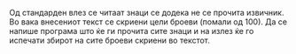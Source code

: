 Од стандарден влез се читаат знаци се додека не се прочита извичник. Во вака внесениот текст се скриени цели броеви (помали од 100). Да се напише програма што ќе ги прочита сите знаци и на излез ќе го испечати збирот на сите броеви скриени во текстот.